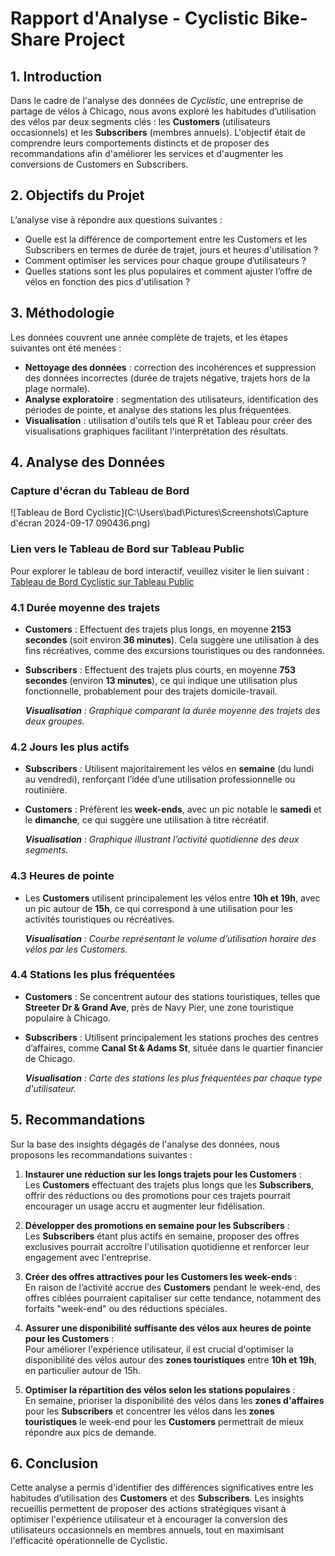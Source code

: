# Rapport d'Analyse - Cyclistic Bike-Share Project

## 1. Introduction
Dans le cadre de l'analyse des données de *Cyclistic*, une entreprise de partage de vélos à Chicago, nous avons exploré les habitudes d’utilisation des vélos par deux segments clés : les **Customers** (utilisateurs occasionnels) et les **Subscribers** (membres annuels). L'objectif était de comprendre leurs comportements distincts et de proposer des recommandations afin d'améliorer les services et d'augmenter les conversions de Customers en Subscribers.

## 2. Objectifs du Projet
L’analyse vise à répondre aux questions suivantes :
- Quelle est la différence de comportement entre les Customers et les Subscribers en termes de durée de trajet, jours et heures d'utilisation ?
- Comment optimiser les services pour chaque groupe d’utilisateurs ?
- Quelles stations sont les plus populaires et comment ajuster l’offre de vélos en fonction des pics d'utilisation ?

## 3. Méthodologie
Les données couvrent une année complète de trajets, et les étapes suivantes ont été menées :
- **Nettoyage des données** : correction des incohérences et suppression des données incorrectes (durée de trajets négative, trajets hors de la plage normale).
- **Analyse exploratoire** : segmentation des utilisateurs, identification des périodes de pointe, et analyse des stations les plus fréquentées.
- **Visualisation** : utilisation d'outils tels que R et Tableau pour créer des visualisations graphiques facilitant l'interprétation des résultats.

## 4. Analyse des Données

### Capture d'écran du Tableau de Bord
![Tableau de Bord Cyclistic](C:\Users\bad\Pictures\Screenshots\Capture d'écran 2024-09-17 090436.png)

### Lien vers le Tableau de Bord sur Tableau Public
Pour explorer le tableau de bord interactif, veuillez visiter le lien suivant :  
[Tableau de Bord Cyclistic sur Tableau Public](https://public.tableau.com/app/profile/alseiny.diallo/viz/CyclisticCaseStudy_17265589409460/DivvyDashboard?publish=yes)

### 4.1 Durée moyenne des trajets
- **Customers** : Effectuent des trajets plus longs, en moyenne **2153 secondes** (soit environ **36 minutes**). Cela suggère une utilisation à des fins récréatives, comme des excursions touristiques ou des randonnées.
- **Subscribers** : Effectuent des trajets plus courts, en moyenne **753 secondes** (environ **13 minutes**), ce qui indique une utilisation plus fonctionnelle, probablement pour des trajets domicile-travail.

  _**Visualisation** : Graphique comparant la durée moyenne des trajets des deux groupes._

### 4.2 Jours les plus actifs
- **Subscribers** : Utilisent majoritairement les vélos en **semaine** (du lundi au vendredi), renforçant l’idée d’une utilisation professionnelle ou routinière.
- **Customers** : Préfèrent les **week-ends**, avec un pic notable le **samedi** et le **dimanche**, ce qui suggère une utilisation à titre récréatif.

  _**Visualisation** : Graphique illustrant l’activité quotidienne des deux segments._

### 4.3 Heures de pointe
- Les **Customers** utilisent principalement les vélos entre **10h et 19h**, avec un pic autour de **15h**, ce qui correspond à une utilisation pour les activités touristiques ou récréatives.
  
  _**Visualisation** : Courbe représentant le volume d’utilisation horaire des vélos par les Customers._

### 4.4 Stations les plus fréquentées
- **Customers** : Se concentrent autour des stations touristiques, telles que **Streeter Dr & Grand Ave**, près de Navy Pier, une zone touristique populaire à Chicago.
- **Subscribers** : Utilisent principalement les stations proches des centres d’affaires, comme **Canal St & Adams St**, située dans le quartier financier de Chicago.

  _**Visualisation** : Carte des stations les plus fréquentées par chaque type d'utilisateur._


## 5. Recommandations
Sur la base des insights dégagés de l'analyse des données, nous proposons les recommandations suivantes :

1. **Instaurer une réduction sur les longs trajets pour les Customers** :  
   Les **Customers** effectuant des trajets plus longs que les **Subscribers**, offrir des réductions ou des promotions pour ces trajets pourrait encourager un usage accru et augmenter leur fidélisation.

2. **Développer des promotions en semaine pour les Subscribers** :  
   Les **Subscribers** étant plus actifs en semaine, proposer des offres exclusives pourrait accroître l'utilisation quotidienne et renforcer leur engagement avec l'entreprise.

3. **Créer des offres attractives pour les Customers les week-ends** :  
   En raison de l’activité accrue des **Customers** pendant le week-end, des offres ciblées pourraient capitaliser sur cette tendance, notamment des forfaits "week-end" ou des réductions spéciales.

4. **Assurer une disponibilité suffisante des vélos aux heures de pointe pour les Customers** :  
   Pour améliorer l'expérience utilisateur, il est crucial d'optimiser la disponibilité des vélos autour des **zones touristiques** entre **10h et 19h**, en particulier autour de 15h.

5. **Optimiser la répartition des vélos selon les stations populaires** :  
   En semaine, prioriser la disponibilité des vélos dans les **zones d'affaires** pour les **Subscribers** et concentrer les vélos dans les **zones touristiques** le week-end pour les **Customers** permettrait de mieux répondre aux pics de demande.

## 6. Conclusion
Cette analyse a permis d'identifier des différences significatives entre les habitudes d’utilisation des **Customers** et des **Subscribers**. Les insights recueillis permettent de proposer des actions stratégiques visant à optimiser l'expérience utilisateur et à encourager la conversion des utilisateurs occasionnels en membres annuels, tout en maximisant l'efficacité opérationnelle de Cyclistic.
